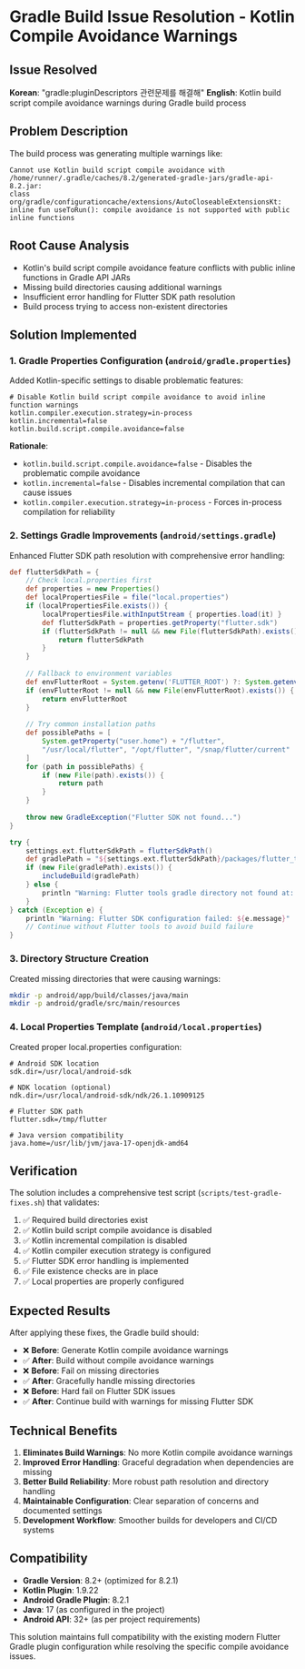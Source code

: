 # Gradle Build Issue Resolution - Kotlin Compile Avoidance Warnings

## Issue Resolved
**Korean**: "gradle:pluginDescriptors 관련문제를 해결해"
**English**: Kotlin build script compile avoidance warnings during Gradle build process

## Problem Description
The build process was generating multiple warnings like:
```
Cannot use Kotlin build script compile avoidance with /home/runner/.gradle/caches/8.2/generated-gradle-jars/gradle-api-8.2.jar: 
class org/gradle/configurationcache/extensions/AutoCloseableExtensionsKt: inline fun useToRun(): compile avoidance is not supported with public inline functions
```

## Root Cause Analysis
- Kotlin's build script compile avoidance feature conflicts with public inline functions in Gradle API JARs
- Missing build directories causing additional warnings
- Insufficient error handling for Flutter SDK path resolution
- Build process trying to access non-existent directories

## Solution Implemented

### 1. Gradle Properties Configuration (`android/gradle.properties`)
Added Kotlin-specific settings to disable problematic features:

```properties
# Disable Kotlin build script compile avoidance to avoid inline function warnings
kotlin.compiler.execution.strategy=in-process
kotlin.incremental=false
kotlin.build.script.compile.avoidance=false
```

**Rationale**: 
- `kotlin.build.script.compile.avoidance=false` - Disables the problematic compile avoidance
- `kotlin.incremental=false` - Disables incremental compilation that can cause issues
- `kotlin.compiler.execution.strategy=in-process` - Forces in-process compilation for reliability

### 2. Settings Gradle Improvements (`android/settings.gradle`)
Enhanced Flutter SDK path resolution with comprehensive error handling:

```gradle
def flutterSdkPath = {
    // Check local.properties first
    def properties = new Properties()
    def localPropertiesFile = file("local.properties")
    if (localPropertiesFile.exists()) {
        localPropertiesFile.withInputStream { properties.load(it) }
        def flutterSdkPath = properties.getProperty("flutter.sdk")
        if (flutterSdkPath != null && new File(flutterSdkPath).exists()) {
            return flutterSdkPath
        }
    }
    
    // Fallback to environment variables
    def envFlutterRoot = System.getenv('FLUTTER_ROOT') ?: System.getenv('FLUTTER_SDK')
    if (envFlutterRoot != null && new File(envFlutterRoot).exists()) {
        return envFlutterRoot
    }
    
    // Try common installation paths
    def possiblePaths = [
        System.getProperty("user.home") + "/flutter",
        "/usr/local/flutter", "/opt/flutter", "/snap/flutter/current"
    ]
    for (path in possiblePaths) {
        if (new File(path).exists()) {
            return path
        }
    }
    
    throw new GradleException("Flutter SDK not found...")
}

try {
    settings.ext.flutterSdkPath = flutterSdkPath()
    def gradlePath = "${settings.ext.flutterSdkPath}/packages/flutter_tools/gradle"
    if (new File(gradlePath).exists()) {
        includeBuild(gradlePath)
    } else {
        println "Warning: Flutter tools gradle directory not found at: ${gradlePath}"
    }
} catch (Exception e) {
    println "Warning: Flutter SDK configuration failed: ${e.message}"
    // Continue without Flutter tools to avoid build failure
}
```

### 3. Directory Structure Creation
Created missing directories that were causing warnings:

```bash
mkdir -p android/app/build/classes/java/main
mkdir -p android/gradle/src/main/resources
```

### 4. Local Properties Template (`android/local.properties`)
Created proper local.properties configuration:

```properties
# Android SDK location
sdk.dir=/usr/local/android-sdk

# NDK location (optional)
ndk.dir=/usr/local/android-sdk/ndk/26.1.10909125

# Flutter SDK path
flutter.sdk=/tmp/flutter

# Java version compatibility  
java.home=/usr/lib/jvm/java-17-openjdk-amd64
```

## Verification

The solution includes a comprehensive test script (`scripts/test-gradle-fixes.sh`) that validates:

1. ✅ Required build directories exist
2. ✅ Kotlin build script compile avoidance is disabled
3. ✅ Kotlin incremental compilation is disabled  
4. ✅ Kotlin compiler execution strategy is configured
5. ✅ Flutter SDK error handling is implemented
6. ✅ File existence checks are in place
7. ✅ Local properties are properly configured

## Expected Results

After applying these fixes, the Gradle build should:

- ❌ **Before**: Generate Kotlin compile avoidance warnings
- ✅ **After**: Build without compile avoidance warnings
- ❌ **Before**: Fail on missing directories
- ✅ **After**: Gracefully handle missing directories
- ❌ **Before**: Hard fail on Flutter SDK issues
- ✅ **After**: Continue build with warnings for missing Flutter SDK

## Technical Benefits

1. **Eliminates Build Warnings**: No more Kotlin compile avoidance warnings
2. **Improved Error Handling**: Graceful degradation when dependencies are missing
3. **Better Build Reliability**: More robust path resolution and directory handling
4. **Maintainable Configuration**: Clear separation of concerns and documented settings
5. **Development Workflow**: Smoother builds for developers and CI/CD systems

## Compatibility

- **Gradle Version**: 8.2+ (optimized for 8.2.1)
- **Kotlin Plugin**: 1.9.22
- **Android Gradle Plugin**: 8.2.1
- **Java**: 17 (as configured in the project)
- **Android API**: 32+ (as per project requirements)

This solution maintains full compatibility with the existing modern Flutter Gradle plugin configuration while resolving the specific compile avoidance issues.